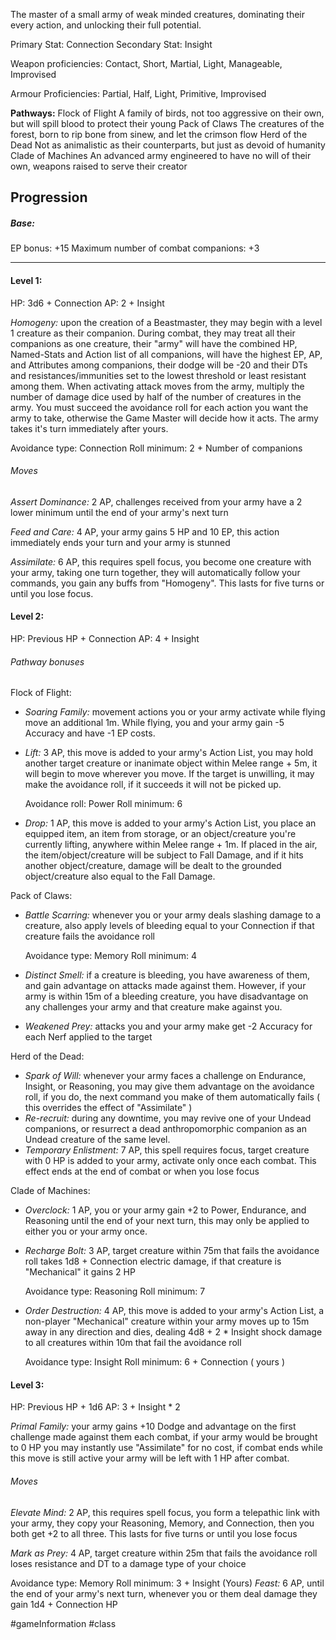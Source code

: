 The master of a small army of weak minded creatures, dominating their every action, and unlocking their full potential.

Primary Stat: Connection
Secondary Stat: Insight

Weapon proficiencies: Contact, Short, Martial, Light, Manageable, Improvised

Armour Proficiencies: Partial, Half, Light, Primitive, Improvised

**Pathways:**
Flock of Flight
	A family of birds, not too aggressive on their own, but will spill blood to protect their young
Pack of Claws
	The creatures of the forest, born to rip bone from sinew, and let the crimson flow
Herd of the Dead
	Not as animalistic as their counterparts, but just as devoid of humanity
Clade of Machines
	An advanced army engineered to have no will of their own, weapons raised to serve their creator

## Progression

##### Base:
EP bonus: +15
Maximum number of combat companions: +3

---
#### Level 1:

HP: 3d6 + Connection
AP: 2 + Insight

*Homogeny:* upon the creation of a Beastmaster, they may begin with a level 1 creature as their companion. During combat, they may treat all their companions as one creature, their "army" will have the combined HP, Named-Stats and Action list of all companions, will have the highest EP, AP, and Attributes among companions, their dodge will be -20 and their DTs and resistances/immunities set to the lowest threshold or least resistant among them. When activating attack moves from the army, multiply the number of damage dice used by half of the number of creatures in the army. You must succeed the avoidance roll for each action you want the army to take, otherwise the Game Master will decide how it acts. The army takes it's turn immediately after yours.

Avoidance type: Connection
Roll minimum: 2 + Number of companions
###### Moves
*Assert Dominance:* 2 AP, challenges received from your army have a 2 lower minimum until the end of your army's next turn

*Feed and Care:* 4 AP, your army gains 5 HP and 10 EP, this action immediately ends your turn and your army is stunned

*Assimilate:* 6 AP, this requires spell focus, you become one creature with your army, taking one turn together, they will automatically follow your commands, you gain any buffs from "Homogeny". This lasts for five turns or until you lose focus.

#### Level 2:

HP: Previous HP + Connection
AP: 4 + Insight

###### Pathway bonuses

Flock of Flight: 
- *Soaring Family:* movement actions you or your army activate while flying move an additional 1m. While flying, you and your army gain -5 Accuracy and have -1 EP costs.
- *Lift:* 3 AP, this move is added to your army's Action List, you may hold another target creature or inanimate object within Melee range + 5m, it will begin to move wherever you move. If the target is unwilling, it may make the avoidance roll, if it succeeds it will not be picked up.

  Avoidance roll: Power
  Roll minimum: 6
- *Drop:* 1 AP, this move is added to your army's Action List, you place an equipped item, an item from storage, or an object/creature you're currently lifting, anywhere within Melee range + 1m. If placed in the air, the item/object/creature will be subject to Fall Damage, and if it hits another object/creature, damage will be dealt to the grounded object/creature also equal to the Fall Damage.

Pack of Claws:
- *Battle Scarring:* whenever you or your army deals slashing damage to a creature, also apply levels of bleeding equal to your Connection if that creature fails the avoidance roll

  Avoidance type: Memory
  Roll minimum: 4
- *Distinct Smell:* if a creature is bleeding, you have awareness of them, and gain advantage on attacks made against them. However, if your army is within 15m of a bleeding creature, you have disadvantage on any challenges your army and that creature make against you.
- *Weakened Prey:* attacks you and your army make get -2 Accuracy for each Nerf applied to the target

Herd of the Dead:
- *Spark of Will:* whenever your army faces a challenge on Endurance, Insight, or Reasoning, you may give them advantage on the avoidance roll, if you do, the next command you make of them automatically fails ( this overrides the effect of "Assimilate" )
- *Re-recruit:* during any downtime, you may revive one of your Undead companions, or resurrect a dead anthropomorphic companion as an Undead creature of the same level.
- *Temporary Enlistment:* 7 AP, this spell requires focus, target creature with 0 HP is added to your army, activate only once each combat. This effect ends at the end of combat or when you lose focus

Clade of Machines:
- *Overclock:* 1 AP, you or your army gain +2 to Power, Endurance, and Reasoning until the end of your next turn, this may only be applied to either you or your army once.
- *Recharge Bolt:* 3 AP, target creature within 75m that fails the avoidance roll takes 1d8 + Connection electric damage, if that creature is "Mechanical" it gains 2 HP

  Avoidance type: Reasoning
  Roll minimum: 7
- *Order Destruction:* 4 AP, this move is added to your army's Action List, a non-player "Mechanical" creature within your army moves up to 15m away in any direction and dies, dealing 4d8 + 2 * Insight shock damage to all creatures within 10m that fail the avoidance roll

  Avoidance type: Insight
  Roll minimum: 6 + Connection ( yours )

#### Level 3:

HP: Previous HP + 1d6
AP: 3 + Insight * 2

*Primal Family:* your army gains +10 Dodge and advantage on the first challenge made against them each combat, if your army would be brought to 0 HP you may instantly use "Assimilate" for no cost, if combat ends while this move is still active your army will be left with 1 HP after combat.
###### Moves
*Elevate Mind:* 2 AP, this requires spell focus, you form a telepathic link with your army, they copy your Reasoning, Memory, and Connection, then you both get +2 to all three. This lasts for five turns or until you lose focus

*Mark as Prey:* 4 AP, target creature within 25m that fails the avoidance roll loses resistance and DT to a damage type of your choice

Avoidance type: Memory
Roll minimum: 3 + Insight (Yours)
*Feast:* 6 AP, until the end of your army's next turn, whenever you or them deal damage they gain 1d4 + Connection HP

#gameInformation #class